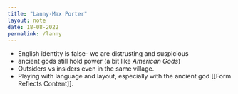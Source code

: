```yaml
---
title: "Lanny-Max Porter"
layout: note
date: 18-08-2022
permalink: /lanny
---
```

-   English identity is false- we are distrusting and suspicious
-   ancient gods still hold power (a bit like *American Gods*)
-   Outsiders vs insiders even in the same village.
-   Playing with language and layout, especially with the ancient god [[Form Reflects Content]].
